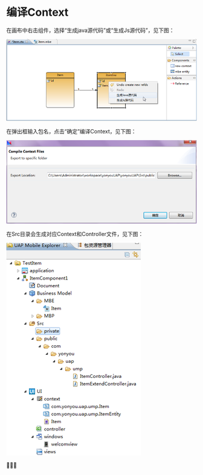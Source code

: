 # 编译Context

在画布中右击组件，选择“生成java源代码”或“生成Js源代码”，见下图：

![](/articles/studio/8-/images/image85.png)

在弹出框输入包名，点击“确定”编译Context，见下图：

![](/articles/studio/8-/images/image86.png)

在Src目录会生成对应Context和Controller文件，见下图：

![](/articles/studio/8-/images/image87.png)


 
